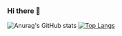 ### Hi there 👋

<!--
**azkifairuz/azkifairuz** is a ✨ _special_ ✨ repository because its `README.md` (this file) appears on your GitHub profile.

Here are some ideas to get you started:


-->
![Anurag's GitHub stats](https://github-readme-stats.vercel.app/api?username=azkifairuz&show_icons=true&theme=radical)
[![Top Langs](https://github-readme-stats.vercel.app/api/top-langs/?username=azkifairuz&layout=compact)](https://github.com/anuraghazra/github-readme-stats)
